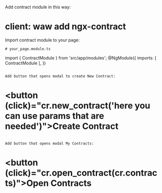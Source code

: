 Add contract module in this way:
# client: waw add ngx-contract

Import contract module to your page:
```
# your_page.module.ts
```
import { ContractModule } from 'src/app/modules';
@NgModule({
	imports: [
		ContractModule
	],
})
```

Add button that opens modal to create New Contract:
```
# <button (click)="cr.new_contract('here you can use params that are needed')">Create Contract</button>
```

Add button that opens modal My Contracts:
```
# <button (click)="cr.open_contract(cr.contracts)">Open Contracts</button>
